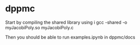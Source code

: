 # dppmc
Start by compiling the shared library using
i
gcc -shared -o myJacobiPoly.so myJacobiPoly.c

Then you should be able to run examples.ipynb in dppmc/docs
